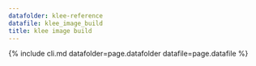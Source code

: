 ```yaml
---
datafolder: klee-reference
datafile: klee_image_build
title: klee image build
---
```

{% include cli.md datafolder=page.datafolder datafile=page.datafile %}
